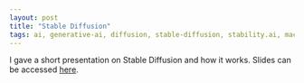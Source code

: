 ```yaml
---
layout: post
title: "Stable Diffusion"
tags: ai, generative-ai, diffusion, stable-diffusion, stability.ai, machine-learning
---
```


I gave a short presentation on Stable Diffusion and how it works. Slides can be accessed [here]({{site.url}}/assets/pdf/sd_ppt.pdf).